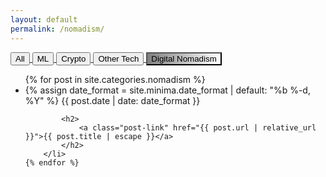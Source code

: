 ```yaml
---
layout: default
permalink: /nomadism/
---
```


<div class="home">


<div class="btn-group">
<a href="/"> <button class="button">All</button> </a>
<a href="/ml"> <button class="button">ML</button> </a>
<a href="/crypto"> <button class="button">Crypto</button> </a>
<a href="/tech"> <button class="button">Other Tech</button> </a>
<a href="/nomadism"> <button class="button" style="background:linear-gradient(to right, gray, white)">Digital Nomadism</button> </a>
</div>


<ul class="post-list" style="clear:both">
	{% for post in site.categories.nomadism %}
		<li>
			{% assign date_format = site.minima.date_format | default: "%b %-d, %Y" %}
			<span class="post-meta">{{ post.date | date: date_format }}</span>

			<h2>
				<a class="post-link" href="{{ post.url | relative_url }}">{{ post.title | escape }}</a>
			</h2>
		</li>
	{% endfor %}
</ul>

</div>
